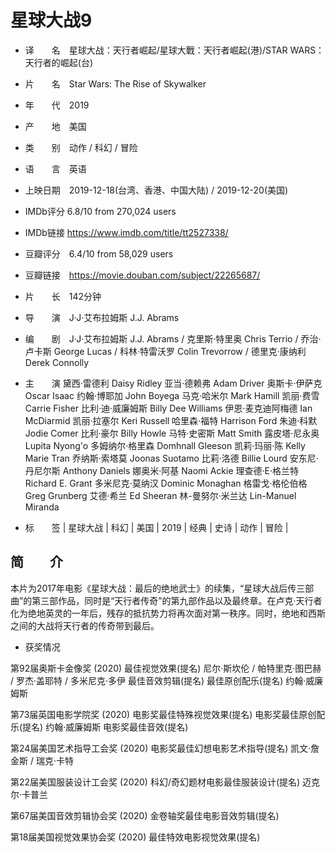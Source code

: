 # 星球大战9
* 译　　名　星球大战：天行者崛起/星球大戰：天行者崛起(港)/STAR WARS：天行者的崛起(台)
* 片　　名　Star Wars: The Rise of Skywalker
* 年　　代　2019
* 产　　地　美国
* 类　　别　动作 / 科幻 / 冒险
* 语　　言　英语
* 上映日期　2019-12-18(台湾、香港、中国大陆) / 2019-12-20(美国)
* IMDb评分  6.8/10 from 270,024 users
* IMDb链接  https://www.imdb.com/title/tt2527338/
* 豆瓣评分　6.4/10 from 58,029 users
* 豆瓣链接　https://movie.douban.com/subject/22265687/
* 片　　长　142分钟
* 导　　演　J·J·艾布拉姆斯 J.J. Abrams

* 编　　剧　J·J·艾布拉姆斯 J.J. Abrams / 克里斯·特里奥 Chris Terrio / 乔治·卢卡斯 George Lucas / 科林·特雷沃罗 Colin Trevorrow / 德里克·康纳利 Derek Connolly

* 主　　演 黛西·雷德利 Daisy Ridley
亚当·德赖弗 Adam Driver
奥斯卡·伊萨克 Oscar Isaac
约翰·博耶加 John Boyega
马克·哈米尔 Mark Hamill
凯丽·费雪 Carrie Fisher
比利·迪·威廉姆斯 Billy Dee Williams
伊恩·麦克迪阿梅德 Ian McDiarmid
凯丽·拉塞尔 Keri Russell
哈里森·福特 Harrison Ford
朱迪·科默 Jodie Comer
比利·豪尔 Billy Howle
马特·史密斯 Matt Smith
露皮塔·尼永奥 Lupita Nyong'o
多姆纳尔·格里森 Domhnall Gleeson
凯莉·玛丽·陈 Kelly Marie Tran
乔纳斯·索塔莫 Joonas Suotamo
比莉·洛德 Billie Lourd
安东尼·丹尼尔斯 Anthony Daniels
娜奥米·阿基 Naomi Ackie
理查德·E·格兰特 Richard E. Grant
多米尼克·莫纳汉 Dominic Monaghan
格雷戈·格伦伯格 Greg Grunberg
艾德·希兰 Ed Sheeran
林-曼努尔·米兰达 Lin-Manuel Miranda

* 标　　签 | 星球大战 | 科幻 | 美国 | 2019 | 经典 | 史诗 | 动作 | 冒险 |

## 简　　介

本片为2017年电影《星球大战：最后的绝地武士》的续集，“星球大战后传三部曲”的第三部作品，同时是“天行者传奇”的第九部作品以及最终章。在卢克·天行者化为绝地英灵的一年后，残存的抵抗势力将再次面对第一秩序。同时，绝地和西斯之间的大战将天行者的传奇带到最后。

* 获奖情况

第92届奥斯卡金像奖  (2020)
最佳视觉效果(提名) 尼尔·斯坎伦 / 帕特里克·图巴赫 / 罗杰·盖耶特 / 多米尼克·多伊
最佳音效剪辑(提名)
最佳原创配乐(提名) 约翰·威廉姆斯

第73届英国电影学院奖  (2020)
电影奖最佳特殊视觉效果(提名)
电影奖最佳原创配乐(提名) 约翰·威廉姆斯
电影奖最佳音效(提名)

第24届美国艺术指导工会奖  (2020)
电影奖最佳幻想电影艺术指导(提名) 凯文·詹金斯 / 瑞克·卡特

第22届美国服装设计工会奖  (2020)
科幻/奇幻题材电影最佳服装设计(提名) 迈克尔·卡普兰

第67届美国音效剪辑协会奖  (2020)
金卷轴奖最佳电影音效剪辑(提名)

第18届美国视觉效果协会奖  (2020)
最佳特效电影视觉效果(提名)
